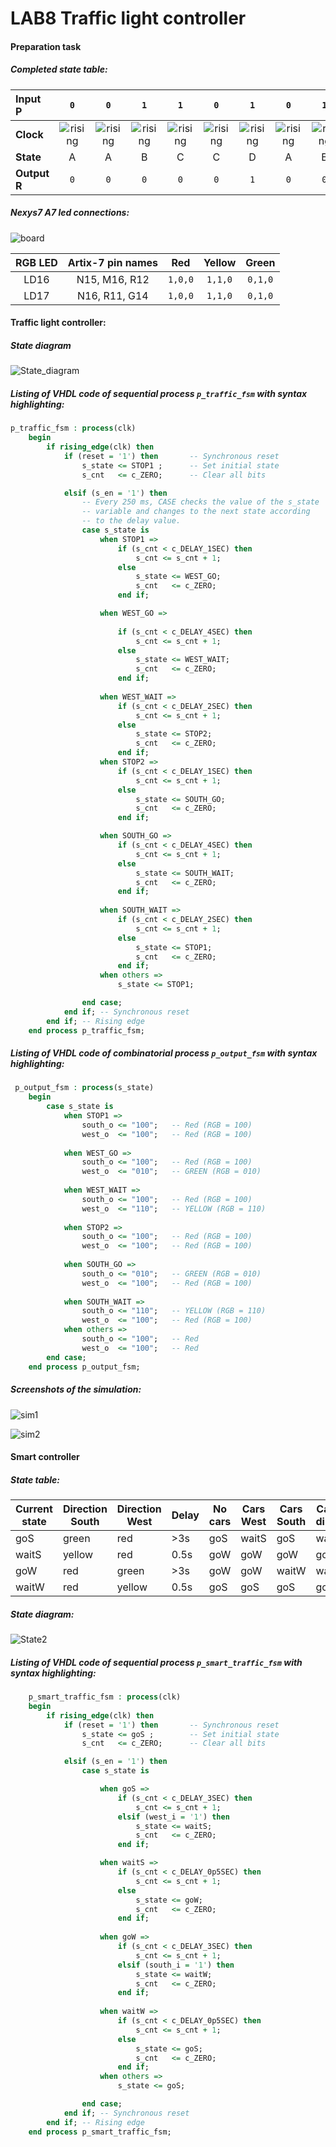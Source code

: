 # 				LAB8 Traffic light controller

#### **Preparation task**

##### Completed state table:

| **Input P**  |               `0`                |               `0`                |               `1`                |               `1`                |               `0`                |               `1`                |               `0`                |               `1`                |               `1`                |               `1`                |               `1`                |               `0`                |               `0`                |               `1`                |               `1`                |               `1`                |
| :----------- | :------------------------------: | :------------------------------: | :------------------------------: | :------------------------------: | :------------------------------: | :------------------------------: | :------------------------------: | :------------------------------: | :------------------------------: | :------------------------------: | :------------------------------: | :------------------------------: | :------------------------------: | :------------------------------: | :------------------------------: | :------------------------------: |
| **Clock**    | ![rising](Images/eq_uparrow.png) | ![rising](Images/eq_uparrow.png) | ![rising](Images/eq_uparrow.png) | ![rising](Images/eq_uparrow.png) | ![rising](Images/eq_uparrow.png) | ![rising](Images/eq_uparrow.png) | ![rising](Images/eq_uparrow.png) | ![rising](Images/eq_uparrow.png) | ![rising](Images/eq_uparrow.png) | ![rising](Images/eq_uparrow.png) | ![rising](Images/eq_uparrow.png) | ![rising](Images/eq_uparrow.png) | ![rising](Images/eq_uparrow.png) | ![rising](Images/eq_uparrow.png) | ![rising](Images/eq_uparrow.png) | ![rising](Images/eq_uparrow.png) |
| **State**    |                A                 |                A                 |                B                 |                C                 |                C                 |                D                 |                A                 |                B                 |                C                 |                D                 |                B                 |                B                 |                B                 |                C                 |                D                 |                B                 |
| **Output R** |               `0`                |               `0`                |               `0`                |               `0`                |               `0`                |               `1`                |               `0`                |               `0`                |               `0`                |               `1`                |               `0`                |               `0`                |               `0`                |               `0`                |               `1`                |               `0`                |

##### Nexys7 A7 led connections:

![board](Images/board.PNG)



| **RGB LED** | **Artix-7 pin names** | **Red** | **Yellow** | **Green** |
| :---------: | :-------------------: | :-----: | :--------: | :-------: |
|    LD16     |     N15, M16, R12     | `1,0,0` |  `1,1,0`   |  `0,1,0`  |
|    LD17     |     N16, R11, G14     | `1,0,0` |  `1,1,0`   |  `0,1,0`  |

#### Traffic light controller:

##### State diagram

![State_diagram](Images/State_diagram.png)

##### Listing of VHDL code of sequential process `p_traffic_fsm` with syntax highlighting:

```vhdl
p_traffic_fsm : process(clk)
    begin
        if rising_edge(clk) then
            if (reset = '1') then       -- Synchronous reset
                s_state <= STOP1 ;      -- Set initial state
                s_cnt   <= c_ZERO;      -- Clear all bits

            elsif (s_en = '1') then
                -- Every 250 ms, CASE checks the value of the s_state 
                -- variable and changes to the next state according 
                -- to the delay value.
                case s_state is
                    when STOP1 =>
                        if (s_cnt < c_DELAY_1SEC) then
                            s_cnt <= s_cnt + 1;
                        else
                            s_state <= WEST_GO;
                            s_cnt   <= c_ZERO;
                        end if;

                    when WEST_GO =>
                        
                        if (s_cnt < c_DELAY_4SEC) then
                            s_cnt <= s_cnt + 1;
                        else
                            s_state <= WEST_WAIT;
                            s_cnt   <= c_ZERO;
                        end if;
                        
                    when WEST_WAIT =>
                        if (s_cnt < c_DELAY_2SEC) then
                            s_cnt <= s_cnt + 1;
                        else
                            s_state <= STOP2;
                            s_cnt   <= c_ZERO;
                        end if;
                    when STOP2 =>
                        if (s_cnt < c_DELAY_1SEC) then
                            s_cnt <= s_cnt + 1;
                        else
                            s_state <= SOUTH_GO;
                            s_cnt   <= c_ZERO;
                        end if;

                    when SOUTH_GO =>
                        if (s_cnt < c_DELAY_4SEC) then
                            s_cnt <= s_cnt + 1;
                        else
                            s_state <= SOUTH_WAIT;
                            s_cnt   <= c_ZERO;
                        end if;
                        
                    when SOUTH_WAIT =>
                        if (s_cnt < c_DELAY_2SEC) then
                            s_cnt <= s_cnt + 1;
                        else
                            s_state <= STOP1;
                            s_cnt   <= c_ZERO;
                        end if;
                    when others =>
                        s_state <= STOP1;

                end case;
            end if; -- Synchronous reset
        end if; -- Rising edge
    end process p_traffic_fsm;
```



##### Listing of VHDL code of combinatorial process `p_output_fsm` with syntax highlighting:

```vhdl
 p_output_fsm : process(s_state)
    begin
        case s_state is
            when STOP1 =>
                south_o <= "100";   -- Red (RGB = 100)
                west_o  <= "100";   -- Red (RGB = 100)
                
            when WEST_GO =>
                south_o <= "100";   -- Red (RGB = 100)
                west_o  <= "010";   -- GREEN (RGB = 010)
                
            when WEST_WAIT =>
                south_o <= "100";   -- Red (RGB = 100)
                west_o  <= "110";   -- YELLOW (RGB = 110)
                
            when STOP2 =>
                south_o <= "100";   -- Red (RGB = 100)
                west_o  <= "100";   -- Red (RGB = 100)
                
            when SOUTH_GO =>
                south_o <= "010";   -- GREEN (RGB = 010)
                west_o  <= "100";   -- Red (RGB = 100)
                
            when SOUTH_WAIT =>
                south_o <= "110";   -- YELLOW (RGB = 110)
                west_o  <= "100";   -- Red (RGB = 100)
            when others =>
                south_o <= "100";   -- Red
                west_o  <= "100";   -- Red
        end case;
    end process p_output_fsm;
```

##### Screenshots of the simulation:

![sim1](Images/sim1.PNG)

![sim2](Images/sim2.PNG)

#### Smart controller

##### State table:

| Current state | Direction<br />South | Direction<br />West | Delay | No cars | Cars<br />West | Cars<br />South | Cars both directions |
| ------------- | -------------------- | ------------------- | ----- | ------- | -------------- | --------------- | -------------------- |
| goS           | green                | red                 | >3s   | goS     | waitS          | goS             | waitS                |
| waitS         | yellow               | red                 | 0.5s  | goW     | goW            | goW             | goW                  |
| goW           | red                  | green               | >3s   | goW     | goW            | waitW           | waitW                |
| waitW         | red                  | yellow              | 0.5s  | goS     | goS            | goS             | goS                  |

##### State diagram:

![State2](Images/State_2.png)

##### Listing of VHDL code of sequential process `p_smart_traffic_fsm` with syntax highlighting:

```vhdl
    p_smart_traffic_fsm : process(clk)
    begin
        if rising_edge(clk) then
            if (reset = '1') then       -- Synchronous reset
                s_state <= goS ;        -- Set initial state
                s_cnt   <= c_ZERO;      -- Clear all bits

            elsif (s_en = '1') then
                case s_state is

                    when goS =>
                        if (s_cnt < c_DELAY_3SEC) then
                            s_cnt <= s_cnt + 1;
                        elsif (west_i = '1') then
                            s_state <= waitS;
                            s_cnt   <= c_ZERO;
                        end if;

                    when waitS =>
                        if (s_cnt < c_DELAY_0p5SEC) then
                            s_cnt <= s_cnt + 1;
                        else
                            s_state <= goW;
                            s_cnt   <= c_ZERO;
                        end if;
                    
                    when goW =>
                        if (s_cnt < c_DELAY_3SEC) then
                            s_cnt <= s_cnt + 1;
                        elsif (south_i = '1') then
                            s_state <= waitW;
                            s_cnt   <= c_ZERO;
                        end if;
                        
                    when waitW =>
                        if (s_cnt < c_DELAY_0p5SEC) then
                            s_cnt <= s_cnt + 1;
                        else
                            s_state <= goS;
                            s_cnt   <= c_ZERO;
                        end if; 
                    when others =>
                        s_state <= goS;

                end case;
            end if; -- Synchronous reset
        end if; -- Rising edge
    end process p_smart_traffic_fsm;

```

